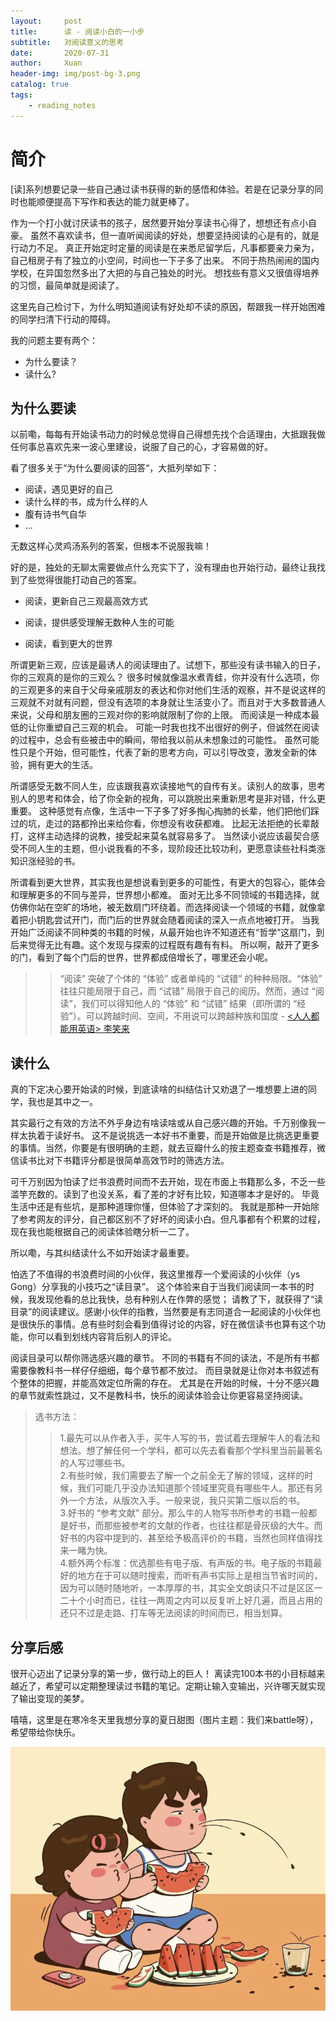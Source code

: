 ```yaml
---
layout:     post
title:      读 - 阅读小白的一小步 
subtitle:   对阅读意义的思考
date:       2020-07-31
author:     Xuan
header-img: img/post-bg-3.png
catalog: true
tags:
    - reading_notes
---
```


# 简介

[读]系列想要记录一些自己通过读书获得的新的感悟和体验。若是在记录分享的同时也能顺便提高下写作和表达的能力就更棒了。

作为一个打小就讨厌读书的孩子，居然要开始分享读书心得了，想想还有点小自豪。
虽然不喜欢读书，但一直听闻阅读的好处，想要坚持阅读的心是有的，就是行动力不足。
真正开始定时定量的阅读是在来悉尼留学后，凡事都要亲力亲为，自己租房子有了独立的小空间，时间也一下子多了出来。
不同于热热闹闹的国内学校，在异国忽然多出了大把的与自己独处的时光。
想找些有意义又很值得培养的习惯，最简单就是阅读了。

这里先自己检讨下，为什么明知道阅读有好处却不读的原因，帮跟我一样开始困难的同学扫清下行动的障碍。

我的问题主要有两个：
- 为什么要读？
- 读什么?

## 为什么要读

以前嘞，每每有开始读书动力的时候总觉得自己得想先找个合适理由，大抵跟我做任何事总喜欢先来一波心里建设，说服了自己的心，才容易做的好。

看了很多关于“为什么要阅读的回答“，大抵列举如下：
- 阅读，遇见更好的自己
- 读什么样的书，成为什么样的人
- 腹有诗书气自华
- ...

无数这样心灵鸡汤系列的答案，但根本不说服我嘛！

好的是，独处的无聊太需要做点什么充实下了，没有理由也开始行动，最终让我找到了些觉得很能打动自己的答案。

- 阅读，更新自己三观最高效方式  

- 阅读，提供感受理解无数种人生的可能

- 阅读，看到更大的世界

所谓更新三观，应该是最诱人的阅读理由了。试想下，那些没有读书输入的日子，你的三观真的是你的三观么？
很多时候就像温水煮青蛙，你并没有什么选项，你的三观更多的来自于父母亲戚朋友的表达和你对他们生活的观察，并不是说这样的三观就不对就有问题，但没有选项的本身就让生活变小了。而且对于大多数普通人来说，父母和朋友圈的三观对你的影响就限制了你的上限。 而阅读是一种成本最低的让你重塑自己三观的机会。
可能一时我也找不出很好的例子，但诚然在阅读的过程中，总会有些被击中的瞬间，带给我以前从未想象过的可能性。
虽然可能性只是个开始，但可能性，代表了新的思考方向，可以引导改变，激发全新的体验，拥有更大的生活。

所谓感受无数不同人生，应该跟我喜欢读接地气的自传有关。读别人的故事，思考别人的思考和体会，给了你全新的视角，可以跳脱出来重新思考是非对错，什么更重要。
这种感觉有点像，生活中一下子多了好多掏心掏肺的长辈，他们把他们踩过的坑，走过的路都拎出来给你看，你想没有收获都难。
比起无法拒绝的长辈敲打，这样主动选择的说教，接受起来莫名就容易多了。
当然读小说应该最契合感受不同人生的主题，但小说我看的不多，现阶段还比较功利，更愿意读些社科类涨知识涨经验的书。

所谓看到更大世界，其实我也是想说看到更多的可能性，有更大的包容心，能体会和理解更多的不同与差异，世界想小都难。
面对无比多不同领域的书籍选择，就仿佛你站在空旷的场地，被无数扇门环绕着。而选择阅读一个领域的书籍，就像拿着把小钥匙尝试开门，而门后的世界就会随着阅读的深入一点点地被打开。
当我开始广泛阅读不同种类的书籍的时候，从最开始也许不知道还有“哲学”这扇门，到后来觉得无比有趣。这个发现与探索的过程既有趣有有料。
所以啊，敲开了更多的门，看到了每个门后的世界，世界都成倍增长了，哪里还会小呢。


>>“阅读” 突破了个体的 “体验” 或者单纯的 “试错” 的种种局限。“体验” 往往只能局限于自己，而 “试错” 局限于自己的阅历。然而，通过 “阅读”，我们可以得知他人的 “体验” 和 “试错” 结果（即所谓的 “经验”）。可以跨越时间、空间，不用说可以跨越种族和国度 - [<人人都能用英语> 李笑来](https://xuanrzhang.github.io/2020/08/12/%E6%88%91%E8%AF%BB1%E6%9D%8E%E7%AC%91%E6%9D%A5%E5%AD%A6%E8%8B%B1%E8%AF%AD/)

## 读什么

真的下定决心要开始读的时候，到底读啥的纠结估计又劝退了一堆想要上进的同学，我也是其中之一。

其实最行之有效的方法不外乎身边有啥读啥或从自己感兴趣的开始。千万别像我一样太执着于读好书。
这不是说挑选一本好书不重要，而是开始做是比挑选更重要的事情。当然，你要是有很明确的主题，就去豆瓣什么的按主题查查书籍推荐，微信读书比对下书籍评分都是很简单高效节时的筛选方法。

可千万别因为怕读了烂书浪费时间而不去开始，现在市面上书籍那么多，不乏一些滥竽充数的。读到了也没关系，看了差的才好有比较，知道哪本才是好的。
毕竟生活中还是有些坑，是那种道理你懂，但体验了才深刻的。
我就是那种一开始除了参考网友的评分，自己都区别不了好坏的阅读小白。但凡事都有个积累的过程，现在我也能根据自己的阅读体验瞎分析一二了。

所以嘞，与其纠结读什么不如开始读才最重要。

怕选了不值得的书浪费时间的小伙伴，我这里推荐一个爱阅读的小伙伴（ys Gong）分享我的小技巧之“读目录”。
这个体验来自于当我们阅读同一本书的时候，我发现他看的总比我快，总有种别人在作弊的感觉；
请教了下，就获得了“读目录”的阅读建议。感谢小伙伴的指教，当然要是有志同道合一起阅读的小伙伴也是很快乐的事情。总有些时刻会看到值得讨论的内容，好在微信读书也算有这个功能，你可以看到划线内容背后别人的评论。

阅读目录可以帮你筛选感兴趣的章节。
不同的书籍有不同的读法，不是所有书都需要像教科书一样仔仔细细，每个章节都不放过。
而目录就是让你对本书叙述有个整体的把握，并能高效定位所需的存在。
尤其是在开始的时候，十分不感兴趣的章节就索性跳过，又不是教科书，快乐的阅读体验会让你更容易坚持阅读。

>选书方法：
>>1.最先可以从作者入手，买牛人写的书，尝试着去理解牛人的看法和想法。想了解任何一个学科，都可以先去看看那个学科里当前最著名的人写过哪些书。   
2.有些时候，我们需要去了解一个之前全无了解的领域，这样的时候，我们可能几乎没办法知道那个领域里究竟有哪些牛人。那还有另外一个方法，从版次入手。一般来说，我只买第二版以后的书。  
3.好书的 “参考文献” 部分。那么牛的人物写书所参考的书籍一般都是好书，而那些被参考的文献的作者，也往往都是骨灰级的大牛。而好书的内容中提到的、甚至给予极高评价的书籍，当然也同样值得找来一睹为快。  
4.额外两个标准：优选那些有电子版、有声版的书。电子版的书籍最好的地方在于可以随时搜索，而听有声书实际上是相当节省时间的，因为可以随时随地听，一本厚厚的书，其实全文朗读只不过是区区一二十个小时而已，往往一两周之内可以反复听上好几遍，而且占用的还只不过是走路、打车等无法阅读的时间而已，相当划算。


## 分享后感

很开心迈出了记录分享的第一步，做行动上的巨人！ 
离读完100本书的小目标越来越近了，希望可以定期整理读过书籍的笔记。定期让输入变输出，兴许哪天就实现了输出变现的美梦。

嘻嘻，这里是在寒冷冬天里我想分享的夏日甜图（图片主题：我们来battle呀），希望带给你快乐。

![在冬天的寒冷里分享一张夏日甜图，我们来battle](/img/post-ct-WechatIMG5.jpeg)








